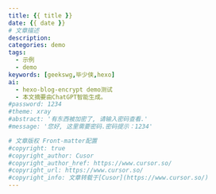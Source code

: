 ```yaml
---
title: {{ title }}
date: {{ date }}
# 文章描述
description: 
categories: demo
tags:
  - 示例
  - demo
keywords: [geekswg,毕少侠,hexo]
ai:
  - hexo-blog-encrypt demo测试
  - 本文摘要由ChatGPT智能生成。
#password: 1234
#theme: xray
#abstract: '有东西被加密了, 请输入密码查看.'
#message: '您好, 这里需要密码.密码提示：1234'

# 文章版权 Front-matter配置
#copyright: true
#copyright_author: Cusor
#copyright_author_href: https://www.cursor.so/ 
#copyright_url: https://www.cursor.so/
#copyright_info: 文章转载于[Cusor](https://www.cursor.so/)
---
```

